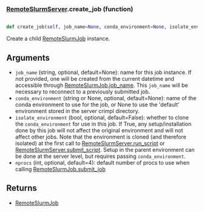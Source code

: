 ### [RemoteSlurmServer](RemoteSlurmServer.md).create_job (function)


```py

def create_job(self, job_name=None, conda_environment=None, isolate_environment=False, nprocs=4)

```



Create a child [RemoteSlurmJob](RemoteSlurmJob.md) instance.

Arguments
-----------
* `job_name` (string, optional, default=None): name for this job instance.
    If not provided, one will be created from the current datetime and
    accessible through [RemoteSlurmJob.job_name](RemoteSlurmJob.job_name.md).  This `job_name` will
    be necessary to reconnect to a previously submitted job.
* `conda_environment` (string or None, optional, default=None): name of
    the conda environment to use for the job, or None to use the
    'default' environment stored in the server crimpl directory.
* `isolate_environment` (bool, optional, default=False): whether to clone
    the `conda_environment` for use in this job.  If True, any setup/installation
    done by this job will not affect the original environment and
    will not affect other jobs.  Note that the environment is cloned
    (and therefore isolated) at the first call to [RemoteSlurmServer.run_script](RemoteSlurmServer.run_script.md)
    or [RemoteSlurmServer.submit_script](RemoteSlurmServer.submit_script.md).  Setup in the parent environment can
    be done at the server level, but requires passing `conda_environment`.
* `nprocs` (int, optional, default=4): default number of procs to use
    when calling [RemoteSlurmJob.submit_job](RemoteSlurmJob.submit_job.md)

Returns
---------
* [RemoteSlurmJob](RemoteSlurmJob.md)

